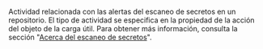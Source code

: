 Actividad relacionada con las alertas del escaneo de secretos en un repositorio. El tipo de actividad se especifica en la propiedad de la acción del objeto de la carga útil. Para obtener más información, consulta la sección "[Acerca del escaneo de secretos](/github/administering-a-repository/about-secret-scanning)".
